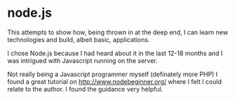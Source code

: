 node.js
=======
This attempts to show how, being thrown in at the deep end, I can learn new technologies and build, albeit basic, applications.

I chose Node.js because I had heard about it in the last 12-18 months and I was intrigued with Javascript running
on the server.

Not really being a Javascript programmer myself (definately more PHP) I found a great tutorial on http://www.nodebeginner.org/
where I felt I could relate to the author. I found the guidance very helpful.

